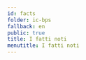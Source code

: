```yaml
---
id: facts
folder: ic-bps
fallback: en
public: true
title: I fatti noti
menutitle: I fatti noti
---
```

